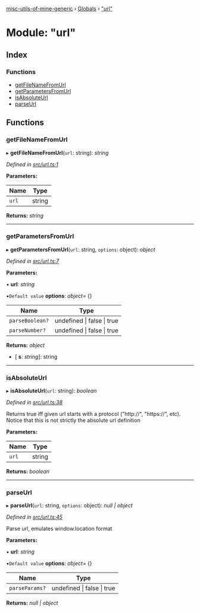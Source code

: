 [misc-utils-of-mine-generic](../README.md) › [Globals](../globals.md) › ["url"](_url_.md)

# Module: "url"

## Index

### Functions

* [getFileNameFromUrl](_url_.md#getfilenamefromurl)
* [getParametersFromUrl](_url_.md#getparametersfromurl)
* [isAbsoluteUrl](_url_.md#isabsoluteurl)
* [parseUrl](_url_.md#parseurl)

## Functions

###  getFileNameFromUrl

▸ **getFileNameFromUrl**(`url`: string): *string*

*Defined in [src/url.ts:1](https://github.com/cancerberoSgx/misc-utils-of-mine/blob/cb3d17a/misc-utils-of-mine-generic/src/url.ts#L1)*

**Parameters:**

Name | Type |
------ | ------ |
`url` | string |

**Returns:** *string*

___

###  getParametersFromUrl

▸ **getParametersFromUrl**(`url`: string, `options`: object): *object*

*Defined in [src/url.ts:7](https://github.com/cancerberoSgx/misc-utils-of-mine/blob/cb3d17a/misc-utils-of-mine-generic/src/url.ts#L7)*

**Parameters:**

▪ **url**: *string*

▪`Default value`  **options**: *object*= {}

Name | Type |
------ | ------ |
`parseBoolean?` | undefined &#124; false &#124; true |
`parseNumber?` | undefined &#124; false &#124; true |

**Returns:** *object*

* \[ **s**: *string*\]: string

___

###  isAbsoluteUrl

▸ **isAbsoluteUrl**(`url`: string): *boolean*

*Defined in [src/url.ts:38](https://github.com/cancerberoSgx/misc-utils-of-mine/blob/cb3d17a/misc-utils-of-mine-generic/src/url.ts#L38)*

Returns true iff given url starts with a protocol ("http://", "https://", etc).
Notice that this is not strictly the absolute url definition

**Parameters:**

Name | Type |
------ | ------ |
`url` | string |

**Returns:** *boolean*

___

###  parseUrl

▸ **parseUrl**(`url`: string, `options`: object): *null | object*

*Defined in [src/url.ts:45](https://github.com/cancerberoSgx/misc-utils-of-mine/blob/cb3d17a/misc-utils-of-mine-generic/src/url.ts#L45)*

Parse url, emulates window.location format

**Parameters:**

▪ **url**: *string*

▪`Default value`  **options**: *object*= {}

Name | Type |
------ | ------ |
`parseParams?` | undefined &#124; false &#124; true |

**Returns:** *null | object*
